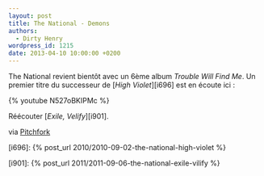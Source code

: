 ```yaml
---
layout: post
title: The National - Demons
authors:
  - Dirty Henry
wordpress_id: 1215
date: 2013-04-10 10:00:00 +0200
---
```


The National revient bientôt avec un 6ème album _Trouble Will Find Me_. Un
premier titre du successeur de [_High Violet_][i696] est en écoute ici :

{% youtube N527oBKIPMc %}

Réécouter [_Exile, Velify_][i901].

via
[Pitchfork](http://pitchfork.com/news/50230-listen-to-the-nationals-new-single-demons/)

[i696]: {% post_url 2010/2010-09-02-the-national-high-violet %}

[i901]: {% post_url 2011/2011-09-06-the-national-exile-vilify %}
